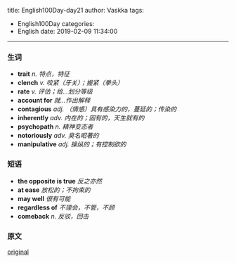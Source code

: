 title: English100Day-day21
author: Vaskka
tags:
  - English100Day
categories:
  - English
date: 2019-02-09 11:34:00
---
### 生词

+ **trait** *n. 特点，特征*
+ **clench** *v. 咬紧（牙关）；握紧（拳头）*
+ **rate** *v. 评估；给...划分等级*
+ **account for** *就...作出解释*
+ **contagious** *adj. （情感）具有感染力的，蔓延的；传染的*
+ **inherently** *adv. 内在的；固有的，天生就有的*
+ **psychopath** *n. 精神变态者*
+ **notoriously** *adv. 臭名昭著的*
+ **manipulative** *adj. 操纵的；有控制欲的*

### 短语

+ **the opposite is true** *反之亦然*
+ **at ease** *放松的；不拘束的*
+ **may well** *很有可能*
+ **regardless of** *不理会，不管，不顾*
+ **comeback** *n. 反驳，回击*

### 原文

[original](https://www.theatlantic.com/family/archive/2019/01/affective-presence-how-you-make-other-people-feel/579643/)